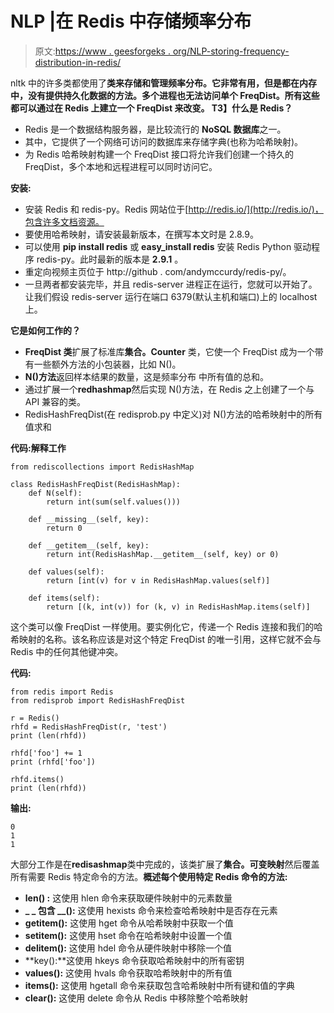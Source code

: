 # NLP |在 Redis 中存储频率分布

> 原文:[https://www . geesforgeks . org/NLP-storing-frequency-distribution-in-redis/](https://www.geeksforgeeks.org/nlp-storing-frequency-distribution-in-redis/)

nltk 中的许多类都使用了**类来存储和管理频率分布。它非常有用，但是都在内存中，没有提供持久化数据的方法。多个进程也无法访问单个 FreqDist。所有这些都可以通过在 Redis 上建立一个 FreqDist 来改变。
T3】什么是 Redis？**

*   Redis 是一个数据结构服务器，是比较流行的 **NoSQL 数据库**之一。
*   其中，它提供了一个网络可访问的数据库来存储字典(也称为哈希映射)。
*   为 Redis 哈希映射构建一个 FreqDist 接口将允许我们创建一个持久的 FreqDist，多个本地和远程进程可以同时访问它。

**安装:**

*   安装 Redis 和 redis-py。Redis 网站位于[http://redis.io/](http://redis.io/)，包含许多文档资源。
*   要使用哈希映射，请安装最新版本，在撰写本文时是 2.8.9。
*   可以使用 **pip install redis** 或 **easy_install redis** 安装 Redis Python 驱动程序 redis-py。此时最新的版本是 **2.9.1** 。
*   重定向视频主页位于 http://github . com/andymccurdy/redis-py/。
*   一旦两者都安装完毕，并且 redis-server 进程正在运行，您就可以开始了。让我们假设 redis-server 运行在端口 6379(默认主机和端口)上的 localhost 上。

**它是如何工作的？**

*   **FreqDist 类**扩展了标准库**集合。Counter** 类，它使一个 FreqDist 成为一个带有一些额外方法的小包装器，比如 N()。
*   **N()方法**返回样本结果的数量，这是频率分布
    中所有值的总和。
*   通过扩展一个**redhashmap**然后实现 N()方法，在 Redis 之上创建了一个与 API 兼容的类。
*   RedisHashFreqDist(在 redisprob.py 中定义)对 N()方法的哈希映射中的所有值求和

**代码:解释工作**

```
from rediscollections import RedisHashMap

class RedisHashFreqDist(RedisHashMap):
    def N(self):
        return int(sum(self.values()))

    def __missing__(self, key):
        return 0

    def __getitem__(self, key):
        return int(RedisHashMap.__getitem__(self, key) or 0)

    def values(self):
        return [int(v) for v in RedisHashMap.values(self)]

    def items(self):
        return [(k, int(v)) for (k, v) in RedisHashMap.items(self)]
```

这个类可以像 FreqDist 一样使用。要实例化它，传递一个 Redis 连接和我们的哈希映射的名称。该名称应该是对这个特定 FreqDist 的唯一引用，这样它就不会与 Redis 中的任何其他键冲突。

**代码:**

```
from redis import Redis
from redisprob import RedisHashFreqDist

r = Redis()
rhfd = RedisHashFreqDist(r, 'test')
print (len(rhfd))

rhfd['foo'] += 1
print (rhfd['foo'])

rhfd.items()
print (len(rhfd))
```

**输出:**

```
0
1
1
```

大部分工作是在**redisashmap**类中完成的，该类扩展了**集合。可变映射**然后覆盖所有需要 Redis 特定命令的方法。**概述每个使用特定 Redis 命令的方法:**

*   **__len__() :** 这使用 hlen 命令来获取硬件映射中的元素数量
*   **_ _ 包含 __():** 这使用 hexists 命令来检查哈希映射中是否存在元素
*   **__getitem__():** 这使用 hget 命令从哈希映射中获取一个值
*   **__setitem__():** 这使用 hset 命令在哈希映射中设置一个值
*   **__delitem__():** 这使用 hdel 命令从硬件映射中移除一个值
*   **key():**这使用 hkeys 命令获取哈希映射中的所有密钥
*   **values():** 这使用 hvals 命令获取哈希映射中的所有值
*   **items():** 这使用 hgetall 命令来获取包含哈希映射中所有键和值的字典
*   **clear():** 这使用 delete 命令从 Redis 中移除整个哈希映射